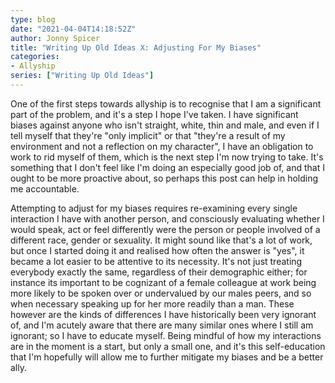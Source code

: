 ```yaml
---
type: blog
date: "2021-04-04T14:18:52Z"
author: Jonny Spicer
title: "Writing Up Old Ideas X: Adjusting For My Biases"
categories:
- Allyship
series: ["Writing Up Old Ideas"]
---
```

One of the first steps towards allyship is to recognise that I am a significant part of the problem, and it's a step I hope I've taken. I have significant biases against anyone who isn't straight, white, thin and male,
and even if I tell myself that they're "only implicit" or that "they're a result of my environment and not a reflection on my character", I have an obligation to work to rid myself of them, which is the next step I'm now
trying to take. It's something that I don't feel like I'm doing an especially good job of, and that I ought to be more proactive about, so perhaps this post can help in holding me accountable.

Attempting to adjust for my biases requires re-examining every single interaction I have with another person, and consciously evaluating whether I would speak, act or feel differently
were the person or people involved of a different race, gender or sexuality. It might sound like that's a lot of work, but once I started doing it and realised how often the answer is "yes",
it became a lot easier to be attentive to its necessity. It's not just treating everybody exactly the same, regardless of their demographic either; for instance its important to be cognizant of a female colleague at
work being more likely to be spoken over or undervalued by our males peers, and so when necessary speaking up for her more readily than a man. These however are
the kinds of differences I have historically been very ignorant of, and I'm acutely aware that there are many similar ones where I still am ignorant; so I have to educate myself.
Being mindful of how my interactions are in the moment is a start, but only a small one, and it's this self-education that I'm hopefully will allow me to further mitigate my biases
and be a better ally.
